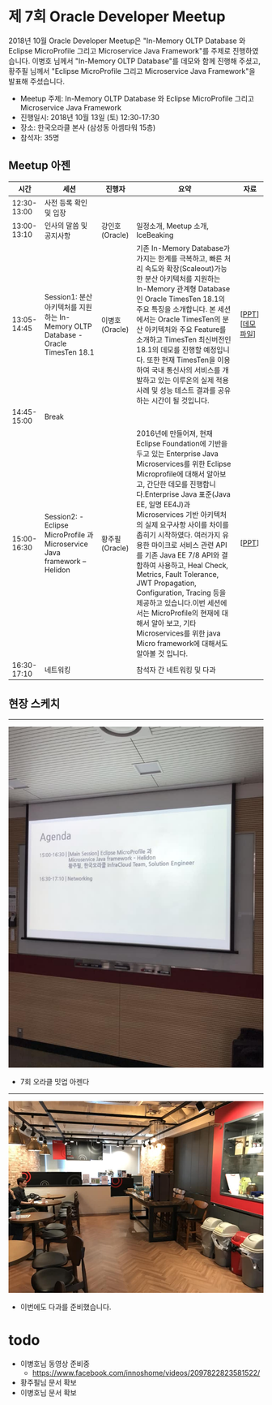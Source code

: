 # 제 7회 Oracle Developer Meetup
 
2018년 10월 Oracle Developer Meetup은 "In-Memory OLTP Database 와 Eclipse MicroProfile 그리고 Microservice Java Framework"를 주제로 진행하였습니다. 이병호 님께서 "In-Memory OLTP Database"를 데모와 함께 진행해 주셨고, 황주필 님께서 "Eclipse MicroProfile 그리고 Microservice Java Framework"을 발표해 주셨습니다. 

- Meetup 주제: In-Memory OLTP Database 와 Eclipse MicroProfile 그리고 Microservice Java Framework
- 진행일시: 2018년 10월 13일 (토) 12:30-17:30
- 장소: 한국오라클 본사 (삼성동 아셈타워 15층)
- 참석자: 35명

## Meetup 아젠

|시간|세션|진행자|요약|자료|
|--|--|--|--|--|
|12:30-13:00|사전 등록 확인 및 입장||||
|13:00-13:10|인사의 말씀 및 공지사항|강인호(Oracle)|일정소개, Meetup 소개, IceBeaking||
|13:05-14:45|Session1: 분산 아키텍처를 지원하는 In-Memory OLTP Database - Oracle TimesTen 18.1|이병호(Oracle)|기존 In-Memory Database가 가지는 한계를 극복하고, 빠른 처리 속도와 확장(Scaleout)가능한 분산 아키텍처를 지원하는 In-Memory 관계형 Database인 Oracle TimesTen 18.1의 주요 특징을 소개합니다. 본 세션에서는 Oracle TimesTen의 분산 아키텍처와 주요 Feature를 소개하고 TimesTen 최신버전인 18.1의 데모를 진행할 예정입니다. 또한 현재 TimesTen을 이용하여 국내 통신사의 서비스를 개발하고 있는 이루온의 실제 적용 사례 및 성능 테스트 결과를 공유하는 시간이 될 것입니다.|[[PPT]()][[데모파일](https://www.oracle.com/technetwork/database/database-technologies/timesten/downloads/timesten-181-vm-download-4480199.html?fbclid=IwAR2urOrIRgJuP3jB7H0bKkXbfkNDZgmLQl1ZlhtYtSxyCFwk5QJdqqlyQv0)]
|14:45-15:00|Break||||
|15:00-16:30|Session2: - Eclipse MicroProfile 과 Microservice Java framework – Helidon |황주필(Oracle)|2016년에 만들어져, 현재 Eclipse Foundation에 기반을 두고 있는 Enterprise Java Microservices를 위한 Eclipse Microprofile에 대해서 알아보고, 간단한 데모를 진행합니다.Enterprise Java 표준(Java EE, 일명 EE4J)과 Microservices 기반 아키텍처의 실제 요구사항 사이를 차이를 좁히기 시작하였다. 여러가지 유용한 마이크로 서비스 관련 API를 기존 Java EE 7/8 API와 결합하여 사용하고, Heal Check, Metrics, Fault Tolerance, JWT Propagation, Configuration, Tracing 등을 제공하고 있습니다.이번 세션에서는 MicroProfile의 현재에 대해서 알아 보고, 기타 Microservices를 위한 java Micro framework에 대해서도 알아볼 것 입니다.|[[PPT]()]|
|16:30-17:10|네트워킹||참석자 간 네트워킹 및 다과||

## 현장 스케치

----
![](./images/7th/fig010.jpg)
- 7회 오라클 밋업 아젠다

----
![](./images/7th/fig020.jpg)
- 이번에도 다과를 준비했습니다.

# todo
- 이병호님 동영상 준비중
    - https://www.facebook.com/innoshome/videos/2097822823581522/
- 황주필님 문서 확보
- 이병호님 문서 확보